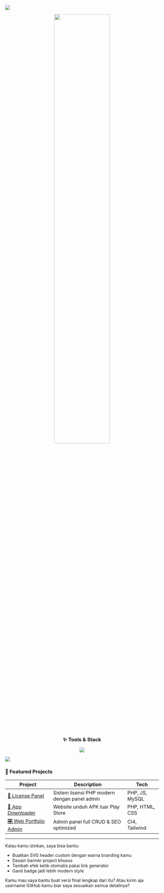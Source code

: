 <!-- Liquid Header -->
<img src="https://readme-typing-svg.herokuapp.com?font=Fira+Code&size=28&duration=4000&pause=1000&color=0FF4E8&center=true&vCenter=true&width=435&lines=Hi+There,+I'm+Reno+👋;Web+Developer+|+AI+Builder+🚀;Code.+Create.+Inspire." />

<!-- GIF workspace aesthetic -->
<p align="center">
  <img src="https://media.giphy.com/media/qgQUggAC3Pfv687qPC/giphy.gif" width="60%" />
</p>

<!-- Section cards like Tailwind style -->
<h3 align="center">✨ Tools & Stack</h3>
<p align="center">
  <img src="https://skillicons.dev/icons?i=js,ts,react,nextjs,nodejs,php,laravel,mysql,git,linux,figma" />
</p>

<!-- Animated Wave Divider -->
<img src="https://capsule-render.vercel.app/api?type=waving&color=6f42c1&height=100&section=footer" />

<!-- Pinned Projects with custom banners -->
### 🎨 Featured Projects

| Project | Description | Tech |
|--------|-------------|------|
| [🔐 License Panel](https://github.com/renomrreno/license-panel) | Sistem lisensi PHP modern dengan panel admin | PHP, JS, MySQL |
| [📱 App Downloader](https://github.com/renomrreno/apk-download-site) | Website unduh APK luar Play Store | PHP, HTML, CSS |
| [🎛️ Web Portfolio Admin](https://github.com/renomrreno/web-portfolio) | Admin panel full CRUD & SEO optimized | CI4, Tailwind |

---

Kalau kamu izinkan, saya bisa bantu:

- Buatkan SVG header custom dengan warna branding kamu
- Desain banner project khusus
- Tambah efek ketik otomatis pakai link generator
- Ganti badge jadi lebih modern style

Kamu mau saya bantu buat versi final lengkap dari itu? Atau kirim aja username GitHub kamu biar saya sesuaikan semua detailnya?
